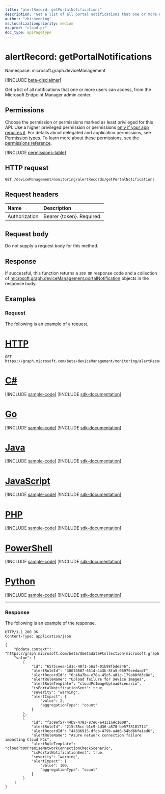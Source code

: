```yaml
---
title: "alertRecord: getPortalNotifications"
description: "Get a list of all portal notifications that one or more users can access."
author: "zhishending"
ms.localizationpriority: medium
ms.prod: "cloud-pc"
doc_type: apiPageType
---
```


# alertRecord: getPortalNotifications

Namespace: microsoft.graph.deviceManagement

[!INCLUDE [beta-disclaimer](../../includes/beta-disclaimer.md)]

Get a list of all notifications that one or more users can access, from the Microsoft Endpoint Manager admin center.

## Permissions

Choose the permission or permissions marked as least privileged for this API. Use a higher privileged permission or permissions [only if your app requires it](/graph/permissions-overview#best-practices-for-using-microsoft-graph-permissions). For details about delegated and application permissions, see [Permission types](/graph/permissions-overview#permission-types). To learn more about these permissions, see the [permissions reference](/graph/permissions-reference).

<!-- { "blockType": "permissions", "name": "devicemanagement_alertrecord_getportalnotifications" } -->
[!INCLUDE [permissions-table](../includes/permissions/devicemanagement-alertrecord-getportalnotifications-permissions.md)]

## HTTP request

<!-- {
  "blockType": "ignored"
}
-->
``` http
GET /deviceManagement/monitoring/alertRecords/getPortalNotifications
```

## Request headers

|Name|Description|
|:---|:---|
|Authorization|Bearer {token}. Required.|

## Request body

Do not supply a request body for this method.

## Response

If successful, this function returns a `200 OK` response code and a collection of [microsoft.graph.deviceManagement.portalNotification](../resources/devicemanagement-portalnotification.md) objects in the response body.

## Examples

### Request

The following is an example of a request.


# [HTTP](#tab/http)
<!-- {
  "blockType": "request",
  "name": "alertrecordthis.getportalnotifications"
}
-->
``` http
GET https://graph.microsoft.com/beta/deviceManagement/monitoring/alertRecords/getPortalNotifications
```

# [C#](#tab/csharp)
[!INCLUDE [sample-code](../includes/snippets/csharp/alertrecordthisgetportalnotifications-csharp-snippets.md)]
[!INCLUDE [sdk-documentation](../includes/snippets/snippets-sdk-documentation-link.md)]

# [Go](#tab/go)
[!INCLUDE [sample-code](../includes/snippets/go/alertrecordthisgetportalnotifications-go-snippets.md)]
[!INCLUDE [sdk-documentation](../includes/snippets/snippets-sdk-documentation-link.md)]

# [Java](#tab/java)
[!INCLUDE [sample-code](../includes/snippets/java/alertrecordthisgetportalnotifications-java-snippets.md)]
[!INCLUDE [sdk-documentation](../includes/snippets/snippets-sdk-documentation-link.md)]

# [JavaScript](#tab/javascript)
[!INCLUDE [sample-code](../includes/snippets/javascript/alertrecordthisgetportalnotifications-javascript-snippets.md)]
[!INCLUDE [sdk-documentation](../includes/snippets/snippets-sdk-documentation-link.md)]

# [PHP](#tab/php)
[!INCLUDE [sample-code](../includes/snippets/php/alertrecordthisgetportalnotifications-php-snippets.md)]
[!INCLUDE [sdk-documentation](../includes/snippets/snippets-sdk-documentation-link.md)]

# [PowerShell](#tab/powershell)
[!INCLUDE [sample-code](../includes/snippets/powershell/alertrecordthisgetportalnotifications-powershell-snippets.md)]
[!INCLUDE [sdk-documentation](../includes/snippets/snippets-sdk-documentation-link.md)]

# [Python](#tab/python)
[!INCLUDE [sample-code](../includes/snippets/python/alertrecordthisgetportalnotifications-python-snippets.md)]
[!INCLUDE [sdk-documentation](../includes/snippets/snippets-sdk-documentation-link.md)]

---

### Response

The following is an example of the response.

<!-- {
  "blockType": "response",
  "truncated": true,
  "@odata.type": "microsoft.graph.deviceManagement.portalNotification",
  "isCollection": true
}
-->
``` http
HTTP/1.1 200 OK
Content-Type: application/json

{
    "@odata.context": "https://graph.microsoft.com/beta/$metadata#Collection(microsoft.graph.deviceManagement.portalNotification)",
    "value": [
        {
            "id": "6575ceea-1d1c-48f1-b6af-01b98fbde246",
            "alertRuleId": "30070507-6514-443b-8fa5-06979cedacdf",
            "alertRecordId": "6c46a7ba-e78a-45e5-a81c-179ab8fd3e8e",
            "alertRuleName": "Upload failure for Device Images",
            "alertRuleTemplate": "cloudPcImageUploadScenario",
            "isPortalNotificationSent": true,
            "severity": "warning",
            "alertImpact": {
                "value": 2,
                "aggregationType": "count"
            }
        },
        {
            "id": "f2c9ef57-44b8-4783-87e6-e4131a9c1008",
            "alertRuleId": "215c55cc-b1c9-4d36-a870-be5778101714",
            "alertRecordId": "44336915-dfcb-479b-a4d6-54bd66fa1ad6",
            "alertRuleName": "Azure network connection failure impacting Cloud PCs",
            "alertRuleTemplate": "cloudPcOnPremiseNetworkConnectionCheckScenario",
            "isPortalNotificationSent": true,
            "severity": "warning",
            "alertImpact": {
                "value": 100,
                "aggregationType": "count"
            }
        }
    ]
}
```
